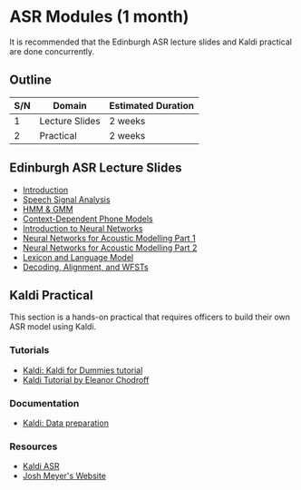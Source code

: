 #   ASR Modules (1 month)
It is recommended that the Edinburgh ASR lecture slides and Kaldi practical are done concurrently.

##  Outline
| S/N | Domain             | Estimated Duration |
| --- | ------------------ | ------------------ |
| 1   | Lecture Slides     | 2 weeks            |
| 2   | Practical          | 2 weeks            |


## Edinburgh ASR Lecture Slides
*   [Introduction](asr01-intro.pdf)
*   [Speech Signal Analysis](asr02-signal.pdf)
*   [HMM & GMM](asr03-hmmgmm.pdf)
*   [Context-Dependent Phone Models](asr04-cdhmm.pdf)
*   [Introduction to Neural Networks](asr05-nnintro.pdf)
*   [Neural Networks for Acoustic Modelling Part 1](asr06-nnspeech.pdf)
*   [Neural Networks for Acoustic Modelling Part 2](asr07-dnn.pdf)
*   [Lexicon and Language Model](asr08-lexlm.pdf)
*   [Decoding, Alignment, and WFSTs](asr10-wfst.pdf)


##  Kaldi Practical
This section is a hands-on practical that requires officers to build their own ASR model using Kaldi.

### Tutorials
*   [Kaldi: Kaldi for Dummies tutorial](http://kaldi-asr.org/doc/kaldi_for_dummies.html)
*   [Kaldi Tutorial by Eleanor Chodroff](https://eleanorchodroff.com/tutorial/kaldi/index.html)

### Documentation
*   [Kaldi: Data preparation](http://kaldi-asr.org/doc/data_prep.html)

### Resources
*   [Kaldi ASR](https://kaldi-asr.org/)
*   [Josh Meyer's Website](http://jrmeyer.github.io/)